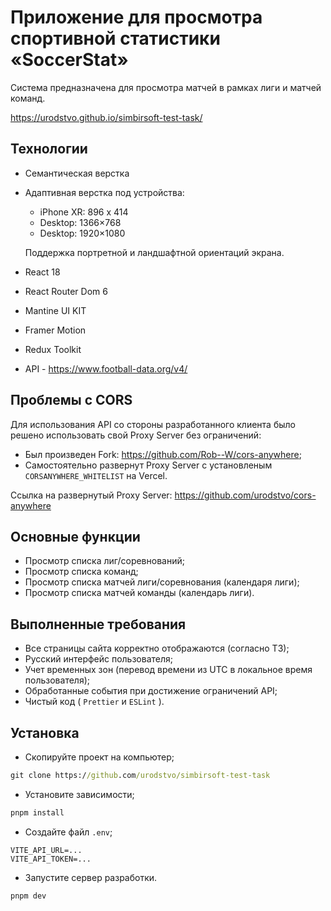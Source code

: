 # Приложение для просмотра спортивной статистики «SoccerStat»
Система предназначена для просмотра матчей в рамках лиги и матчей команд.

https://urodstvo.github.io/simbirsoft-test-task/

## Технологии #
* Семантическая верстка
* Адаптивная верстка под устройства:
    + iPhone XR: 896 x 414
    + Desktop: 1366×768
    + Desktop: 1920×1080
    
    Поддержка портретной и ландшафтной ориентаций экрана.
* React 18
* React Router Dom 6
* Mantine UI KIT
* Framer Motion
* Redux Toolkit
* API - https://www.football-data.org/v4/

## Проблемы с CORS #
Для использования API со стороны разработанного клиента было решено использовать свой Proxy Server без ограничений:
* Был произведен Fork: https://github.com/Rob--W/cors-anywhere;
* Самостоятельно развернут Proxy Server с установленым `CORSANYWHERE_WHITELIST` на Vercel.

Ссылка на развернутый Proxy Server: https://github.com/urodstvo/cors-anywhere

## Основные функции # 
* Просмотр списка лиг/соревнований;
* Просмотр списка команд;
* Просмотр списка матчей лиги/соревнования (календаря лиги);
* Просмотр списка матчей команды (календарь лиги).

## Выполненные требования # 
* Все страницы сайта корректно отображаются (согласно ТЗ);
* Русский интерфейс пользователя;
* Учет временных зон (перевод времени из UTC в локальное время
пользователя);
* Обработанные события при достижение ограничений API;
* Чистый код ( `Prettier` и `ESLint` ).


## Установка #
* Скопируйте проект на компьютер;

```cmd
git clone https://github.com/urodstvo/simbirsoft-test-task
```


* Установите зависимости;

```cmd
pnpm install
```


* Создайте файл ``.env``; 

```.env
VITE_API_URL=...
VITE_API_TOKEN=...
```


* Запустите сервер разработки.

```cmd
pnpm dev
``` 

